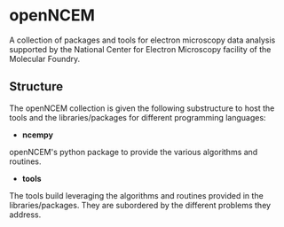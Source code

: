 # openNCEM

A collection of packages and tools for electron microscopy data analysis supported by the National Center for Electron Microscopy facility of the Molecular Foundry.


## Structure

The openNCEM collection is given the following substructure to host the tools and the libraries/packages for different programming languages:

- **ncempy**

 openNCEM's python package to provide the various algorithms and routines.
 
- **tools**

 The tools build leveraging the algorithms and routines provided in the libraries/packages. They are subordered by the different problems they address.
  
